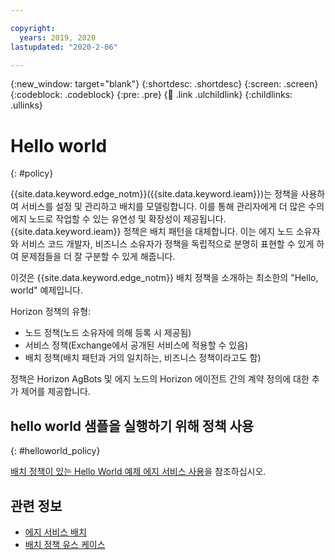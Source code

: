 ```yaml
---

copyright:
  years: 2019, 2020
lastupdated: "2020-2-06"

---
```


{:new_window: target="blank"}
{:shortdesc: .shortdesc}
{:screen: .screen}
{:codeblock: .codeblock}
{:pre: .pre}
{:child: .link .ulchildlink}
{:childlinks: .ullinks}

# Hello world
{: #policy}

{{site.data.keyword.edge_notm}}({{site.data.keyword.ieam}})는 정책을 사용하여 서비스를 설정 및 관리하고 배치를 모델링합니다. 이를 통해 관리자에게 더 많은 수의 에지 노드로 작업할 수 있는 유연성 및 확장성이 제공됩니다. {{site.data.keyword.ieam}} 정책은 배치 패턴을 대체합니다. 이는 에지 노드 소유자와 서비스 코드 개발자, 비즈니스 소유자가 정책을 독립적으로 분명히 표현할 수 있게 하여 문제점들을 더 잘 구분할 수 있게 해줍니다.

이것은 {{site.data.keyword.edge_notm}} 배치 정책을 소개하는 최소한의 "Hello, world" 예제입니다.

Horizon 정책의 유형:

* 노드 정책(노드 소유자에 의해 등록 시 제공됨)
* 서비스 정책(Exchange에서 공개된 서비스에 적용할 수 있음)
* 배치 정책(배치 패턴과 거의 일치하는, 비즈니스 정책이라고도 함)

정책은 Horizon AgBots 및 에지 노드의 Horizon 에이전트 간의 계약 정의에 대한 추가 제어를 제공합니다.

## hello world 샘플을 실행하기 위해 정책 사용
{: #helloworld_policy}

[배치 정책이 있는 Hello World 예제 에지 서비스 사용](https://github.com/open-horizon/examples/blob/master/edge/services/helloworld/PolicyRegister.md#using-the-hello-world-example-edge-service-with-deployment-policy)을 참조하십시오.

## 관련 정보

* [에지 서비스 배치](../using_edge_services/detailed_policy.md)
* [배치 정책 유스 케이스](../using_edge_services/policy_user_cases.md)
